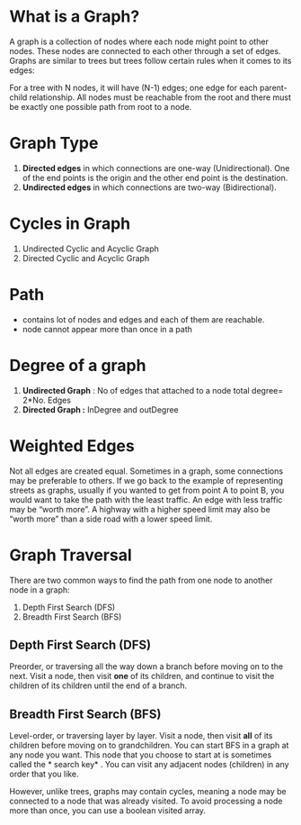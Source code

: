 # What is a Graph?

A graph is a collection of nodes where each node might point to other nodes. These nodes are connected to each other through a set of edges. Graphs are similar to trees but trees follow certain rules when it comes to its edges:

For a tree with N nodes, it will have (N-1) edges; one edge for each parent-child relationship. All nodes must be reachable from the root and there must be exactly one possible path from root to a node.


# Graph Type

1. **Directed edges** in which connections are one-way (Unidirectional). One of the end points is the origin and the other end point is the destination.
2. **Undirected edges** in which connections are two-way (Bidirectional).


# Cycles in Graph

1. Undirected Cyclic and Acyclic Graph
2. Directed Cyclic and Acyclic Graph


# Path

* contains lot of nodes and edges and each of them are reachable.
* node cannot appear more than once in a path

# Degree of a graph

1. **Undirected Graph** : No of edges that attached to a node total degree= 2*No. Edges
2. **Directed Graph :** InDegree and outDegree


# Weighted Edges

Not all edges are created equal. Sometimes in a graph, some connections may be preferable to others. If we go back to the example of representing streets as graphs, usually if you wanted to get from point A to point B, you would want to take the path with the least traffic. An edge with less traffic may be “worth more”. A highway with a higher speed limit may also be “worth more” than a side road with a lower speed limit.


# Graph Traversal

There are two common ways to find the path from one node to another node in a graph:

1. Depth First Search (DFS)
2. Breadth First Search (BFS)


## **Depth First Search (DFS)**

Preorder, or traversing all the way down a branch before moving on to the next. Visit a node, then visit **one** of its children, and continue to visit the children of its children until the end of a branch.

## **Breadth First Search (BFS)**

Level-order, or traversing layer by layer. Visit a node, then visit **all** of its children before moving on to grandchildren. You can start BFS in a graph at any node you want. This node that you choose to start at is sometimes called the * search key* . You can visit any adjacent nodes (children) in any order that you like.

However, unlike trees, graphs may contain cycles, meaning a node may be connected to a node that was already visited. To avoid processing a node more than once, you can use a boolean visited array.
